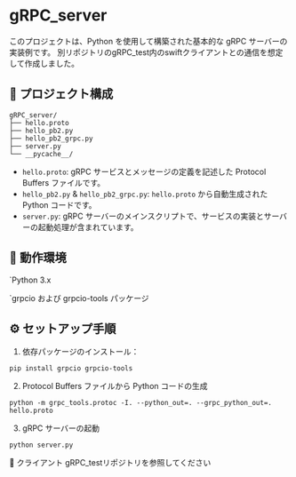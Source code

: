 # gRPC_server

 このプロジェクトは、Python を使用して構築された基本的な gRPC サーバーの実装例です。
 別リポジトリのgRPC_test内のswiftクライアントとの通信を想定して作成しました。

## 📁 プロジェクト構成
```
gRPC_server/
├── hello.proto
├── hello_pb2.py
├── hello_pb2_grpc.py
├── server.py
└── __pycache__/
```

- `hello.proto`: gRPC サービスとメッセージの定義を記述した Protocol Buffers ファイルです。
- `hello_pb2.py` & `hello_pb2_grpc.py`: `hello.proto` から自動生成された Python コードです。
- `server.py`: gRPC サーバーのメインスクリプトで、サービスの実装とサーバーの起動処理が含まれています。

## 🚀 動作環境
`Python 3.x

`grpcio および grpcio-tools パッケージ

## ⚙️ セットアップ手順

1. 依存パッケージのインストール：

  `pip install grpcio grpcio-tools`

2. Protocol Buffers ファイルから Python コードの生成
 
  `python -m grpc_tools.protoc -I. --python_out=. --grpc_python_out=. hello.proto`

3. gRPC サーバーの起動

  `python server.py`

🧪 クライアント
  gRPC_testリポジトリを参照してください
